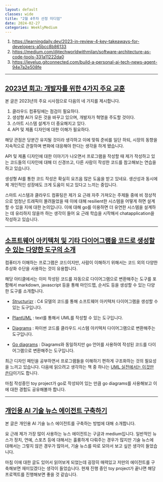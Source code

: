 ```yaml
---
layout: default
classes: wide
title: "2월 4주차 선정 미디엄"
date: 2024-02-27
categories: WeeklyMedium
---
```


1. https://learningdaily.dev/2023-in-review-4-key-takeaways-for-developers-a5bcc8b86133
2. https://medium.com/@techworldwithmilan/software-architecture-as-code-tools-331a11222da0
3. https://levelup.gitconnected.com/build-a-personal-ai-tech-news-agent-94e7a2e508fe

---

## [2023년 회고: 개발자를 위한 4가지 주요 교훈](https://learningdaily.dev/2023-in-review-4-key-takeaways-for-developers-a5bcc8b86133)

본 글은 2023년의 주요 시사점으로 다음의 네 가지를 제시합니다.

1. 클라우드 컴퓨팅에는 점검이 필요하다.
2. 생성형 AI가 모든 것을 바꾸고 있으며, 개발자가 혁명을 주도할 것이다.
3. 스마트 시스템 설계가 더 중요해지고 있다.
4. API 및 제품 디자인에 대한 이해가 필요하다.

해당 관점은 당분간 유지될 것이라 생각하고 이에 맞춰 준비를 일단 하되, 시장의 동향을 지속적으로 관찰하며 변화에 대응해야 한다는 생각을 하게 됐습니다.

API 및 제품 디자인에 대한 이야기가 나오면서 프로그램을 작성할 때 제가 작성하고 있는 코드들의 디자인에 대해 더 신경쓰고, 다른 사람이 작성한 코드를 참고해보는 연습을 하고 있습니다.

생성형 AI를 통한 코드 작성은 확실히 요즈음 많은 도움을 받고 있네요. 생산성과 동시에 제 개인적인 성장에도 크게 도움이 되고 있다고 느끼는 중입니다.

스마트 시스템과 클라우드 컴퓨팅은 제가 요 근래 자주 가져오는 주제들 중에 비 정상적으로 엄청난 트래픽이 몰려들었을 때 이에 대해 resilient한 시스템을 어떻게 하면 설계할 수 있을 지에 대한 논의입니다. 이에 대해 go를 이용하면 더 유연한 시스템을 설계하는 데 유리하지 않을까 하는 생각이 들어 요 근래 학습을 시작해서 chatapplication을 작성하고 있습니다.

---

## [소프트웨어 아키텍처 및 기타 다이어그램을 코드로 생성할 수 있는 다양한 도구의 소개](https://medium.com/@techworldwithmilan/software-architecture-as-code-tools-331a11222da0)

컴퓨터가 이해하는 프로그램은 코드이지만, 사람이 이해하기 위해서는 코드 외의 다양한 추상화 수단을 사용하는 것이 유용합니다.

해당 아티클에서는 이미 작성된 코드를 자동으로 다이어그램으로 변환해주는 도구를 포함해서 markdown, javascript 등을 통해 마인드맵, 순서도 등을 생성할 수 있는 다양한 도구를 소개합니다.

* [Structurizr](https://structurizr.com/)
: C4 모델의 코드를 통해 소프트웨어 아키텍처 다이어그램을 생성할 수 있는 도구입니다.

* [PlantUML](https://plantuml.com/ko/)
: text를 통해서 UML를 작성할 수 있는 도구입니다.

* [Diagrams](https://github.com/mingrammer/diagrams)
: 파이썬 코드를 클라우드 시스템 아키텍처 다이어그램으로 변환해주는 도구입니다.

* [Go diagrams](https://github.com/blushft/go-diagrams)
: Diagrams와 동일하지만 go 언어를 사용하여 작성된 코드를 다이어그램으로 변환해주는 도구입니다.

최근 디자인 패턴을 공부하면서 프로그램들을 이해하기 편하게 구조화하는 것의 필요성을 느끼고 있습니다. 다음에 읽으려고 생각하는 책 중 하나는 [UML 실전에서는 이것만 쓴다](https://ebook-product.kyobobook.co.kr/dig/epd/ebook/E000003215770)이기도 합니다.

마침 작성중인 toy project가 go로 작성되어 있는 만큼 go diagrams를 사용해보고 이에 대한 경험도 공유해볼까 합니다.

---

## [개인용 AI 기술 뉴스 에이전트 구축하기](https://levelup.gitconnected.com/build-a-personal-ai-tech-news-agent-94e7a2e508fe)

본 글은 개인용 AI 기술 뉴스 에이전트를 구축하는 방법에 대해 소개합니다.

요 근래 제가 가장 많이 사용하는 뉴스 에이전트는 구글과 medium입니다. 일반적인 뉴스가 정치, 연예, 스포츠 등에 대해서는 훌륭하게 다뤄주는 경우가 많지만 기술 뉴스에 대해서는 그렇지 않은 경우가 많아서, 기술 뉴스를 따로 모아서 보고 싶은 생각이 들었습니다.

마침 이에 대한 글도 있어서 읽어보게 되었는데 굉장히 매력있고 저만의 에이전트를 구축해보면 재미있겠다는 생각이 들었습니다. 현재 진행 중인 toy project가 끝나면 해당 프로젝트를 진행해보면 좋을 것 같습니다.